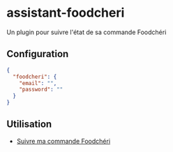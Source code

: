 # assistant-foodcheri

Un plugin pour suivre l'état de sa commande Foodchéri

## Configuration

```json
{
  "foodcheri": {
    "email": "",
    "password": ""
  }
}
```

## Utilisation

- [Suivre ma commande Foodchéri]()
